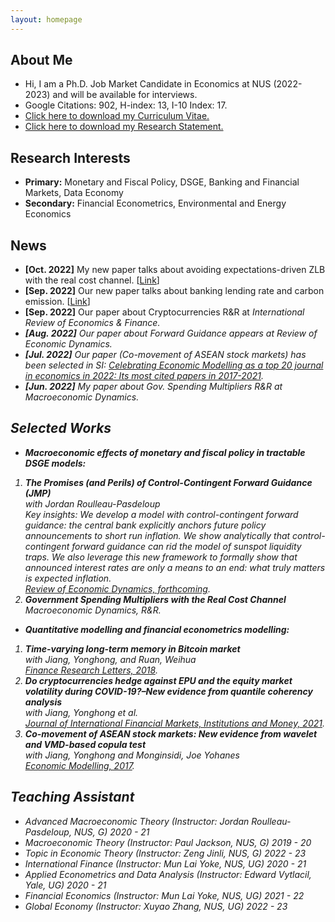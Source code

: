 ```yaml
---
layout: homepage
---
```


## About Me
- Hi, I am a Ph.D. Job Market Candidate in Economics at NUS (2022-2023) and will be available for interviews.
- Google Citations: 902, H-index: 13, I-10 Index: 17.
- <a href="/assets/pdfs/CV/CV_HeNie.pdf" target="_blank" class="btn btn-sm z-depth-0" role="button">Click here to download my Curriculum Vitae.</a>
- <a href="/assets/pdfs/CV/research_statements.pdf" target="_blank" class="btn btn-sm z-depth-0" role="button">Click here to download my Research Statement.</a>

## Research Interests

- **Primary:** Monetary and Fiscal Policy, DSGE, Banking and Financial Markets, Data Economy
- **Secondary:** Financial Econometrics, Environmental and Energy Economics


## News     
- **[Oct. 2022]** My new paper talks about avoiding expectations-driven ZLB with the real cost channel.
  [<a href="/assets/pdfs/papers/AELT.pdf" target="_blank" class="btn btn-sm z-depth-0" role="button">Link</a>]
- **[Sep. 2022]** Our new paper talks about banking lending rate and carbon emission.
  [<a href="/assets/pdfs/papers/SSRN-id4219603.pdf" target="_blank" class="btn btn-sm z-depth-0" role="button">Link</a>]
- **[Sep. 2022]** Our paper about Cryptocurrencies R&R at <i>International Review of Economics & Finance<i>.
- **[Aug. 2022]** Our paper about Forward Guidance appears at <i>Review of Economic Dynamics<i>.
- **[Jul. 2022]** Our paper (Co-movement of ASEAN stock markets) has been selected in SI: 
  <a href="https://www.sciencedirect.com/journal/economic-modelling/special-issue/10XLNVGLQWL" target="_blank" class="btn btn-sm z-depth-0" role="button">Celebrating Economic Modelling as a top 20 journal in economics in 2022: Its most cited papers in 2017-2021</a>.
- **[Jun. 2022]** My paper about Gov. Spending Multipliers R&R at <i>Macroeconomic Dynamics<i>.


## Selected Works
- **Macroeconomic effects of monetary and fiscal policy in tractable DSGE models:**
1. **The Promises (and Perils) of Control-Contingent Forward Guidance (JMP)** <br>
  with Jordan Roulleau-Pasdeloup <br>
  Key insights: We develop a model with control-contingent forward guidance: the central bank explicitly anchors future policy announcements to short run inflation. We show analytically that control-contingent forward guidance can rid the model of sunspot liquidity traps. We also leverage this new framework to formally show that announced interest rates are only a means to an end: what truly matters is expected inflation.<br>
  [Review of Economic Dynamics, forthcoming](https://doi.org/10.1016/j.red.2022.07.002).
2. **Government Spending Multipliers with the Real Cost Channel** <br>
  Macroeconomic Dynamics, R&R.
  
- **Quantitative modelling and financial econometrics modelling:**
1. **Time-varying long-term memory in Bitcoin market** <br>
   with Jiang, Yonghong, and Ruan, Weihua <br>
   [Finance Research Letters, 2018](https://doi.org/10.1016/j.frl.2017.12.009).
2. **Do cryptocurrencies hedge against EPU and the equity market volatility during COVID-19?–New evidence from quantile coherency analysis** <br>
     with Jiang, Yonghong et al.<br>
    [Journal of International Financial Markets, Institutions and Money, 2021](https://doi.org/10.1016/j.intfin.2021.101324).
3. **Co-movement of ASEAN stock markets: New evidence from wavelet and VMD-based copula test** <br>
     with Jiang, Yonghong and Monginsidi, Joe Yohanes <br>
     [Economic Modelling, 2017](https://doi.org/10.1016/j.econmod.2017.04.012).  
      
## Teaching Assistant 
- Advanced Macroeconomic Theory (Instructor: Jordan Roulleau-Pasdeloup, NUS, G) 2020 - 21
- Macroeconomic Theory (Instructor: Paul Jackson, NUS, G) 2019 - 20
- Topic in Economic Theory (Instructor: Zeng Jinli, NUS, G) 2022 - 23
- International Finance (Instructor: Mun Lai Yoke, NUS, UG) 2020 - 21
- Applied Econometrics and Data Analysis (Instructor: Edward Vytlacil, Yale, UG) 2020 - 21
- Financial Economics (Instructor: Mun Lai Yoke, NUS, UG) 2021 - 22
- Global Economy (Instructor: Xuyao Zhang, NUS, UG) 2022 - 23

      

